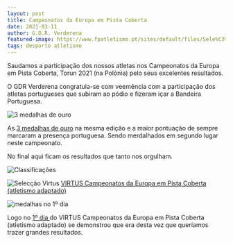 ```yaml
---
layout: post
title: Campeonatos da Europa em Pista Coberta
date: 2021-03-11
author: G.D.R. Verderena
featured-image: https://www.fpatletismo.pt/sites/default/files/Sele%C3%A7%C3%A3oVirtus.jpeg
tags: desporto atletismo
---
```


Saudamos a participação dos nossos atletas nos Campeonatos da Europa em Pista Coberta, Torun 2021 (na Polónia) pelo seus excelentes resultados.

O GDR Verderena congratula-se com veemência com a participação dos atletas portugueses que subiram ao pódio e fizeram içar a Bandeira Portuguesa.

![3 medalhas de ouro](https://www.fpatletismo.pt/sites/default/files/imagem_geral_medalhas.jpg)

As <a  href="https://www.fpatletismo.pt/europeus-em-pista-coberta-de-2021-históricos">3 medalhas de ouro</a> na mesma edição e a maior pontuação de sempre marcaram a presença portuguesa. Sendo merdalhados em segundo lugar neste campeonato.

No final aqui ficam os resultados que tanto nos orgulham.

![Classificações](https://cld.pt/dl/download/000196fd-df8e-46ed-81a6-6b6631c6b726/classificacoes_campeonatos.png?download=true)

![Selecção Virtus](https://www.fpatletismo.pt/sites/default/files/Sele%C3%A7%C3%A3oVirtus.jpeg)
<a href="https://www.fpatletismo.pt/portugueses-entram-em-ação-amanhã-no-virtus-campeonatos-da-europa-em-pista-coberta"> VIRTUS Campeonatos da Europa em Pista Coberta (atletismo adaptado) </a>


![medalhas no 1º dia](https://www.fpatletismo.pt/sites/default/files/WhatsApp%20Image%202021-03-11%20at%2014.jpg)

Logo no  <a  href="https://www.fpatletismo.pt/virtus-campeonatos-da-europa-em-pista-coberta-portugueses-estreiam-se-com-três-medalhas">1º dia </a> do VIRTUS Campeonatos da Europa em Pista Coberta (atletismo adaptado) se demonstrou que era desta vez que queríamos trazer grandes resultados.
